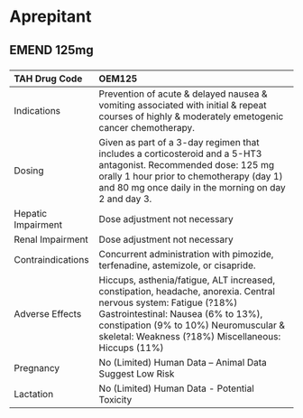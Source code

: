 # Aprepitant

## EMEND 125mg

##### 

| TAH Drug Code      | OEM125                                                                                                                                                                                                                                                   |
|:-------------------|:---------------------------------------------------------------------------------------------------------------------------------------------------------------------------------------------------------------------------------------------------------|
| Indications        | Prevention of acute & delayed nausea & vomiting associated with initial & repeat courses of highly & moderately emetogenic cancer chemotherapy.                                                                                                          |
| Dosing             | Given as part of a 3-day regimen that includes a corticosteroid and a 5-HT3 antagonist. Recommended dose: 125 mg orally 1 hour prior to chemotherapy (day 1) and 80 mg once daily in the morning on day 2 and day 3.                                     |
| Hepatic Impairment | Dose adjustment not necessary                                                                                                                                                                                                                            |
| Renal Impairment   | Dose adjustment not necessary                                                                                                                                                                                                                            |
| Contraindications  | Concurrent administration with pimozide, terfenadine, astemizole, or cisapride.                                                                                                                                                                          |
| Adverse Effects    | Hiccups, asthenia/fatigue, ALT increased, constipation, headache, anorexia. Central nervous system: Fatigue (?18%) Gastrointestinal: Nausea (6% to 13%), constipation (9% to 10%) Neuromuscular & skeletal: Weakness (?18%) Miscellaneous: Hiccups (11%) |
| Pregnancy          | No (Limited) Human Data – Animal Data Suggest Low Risk                                                                                                                                                                                                   |
| Lactation          | No (Limited) Human Data - Potential Toxicity                                                                                                                                                                                                             |


